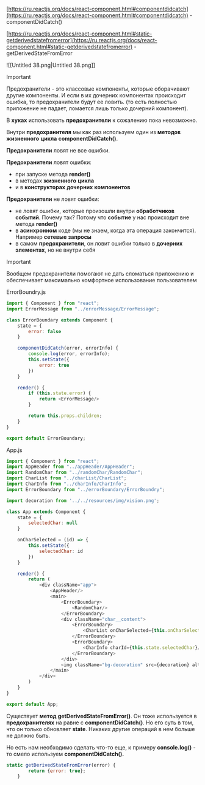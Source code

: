 [https://ru.reactjs.org/docs/react-component.html#componentdidcatch](https://ru.reactjs.org/docs/react-component.html#componentdidcatch) - componentDidCatch()

[https://ru.reactjs.org/docs/react-component.html#static-getderivedstatefromerror](https://ru.reactjs.org/docs/react-component.html#static-getderivedstatefromerror) - getDerivedStateFromError

![[Untitled 38.png|Untitled 38.png]]

  

  

  

> [!important]  
> Предохранители - это классовые компоненты, которые оборачивают другие компоненты. И если в их дочерних компонентах происходит ошибка, то предохранители будут ее ловить. (то есть полностью приложение не падает, ломается лишь только дочерний компонент).  

В **хуках** использовать **предохранители** к сожалению пока невозможно.

Внутри **предохранителя** мы как раз используем один из **методов** **жизненного** **цикла** **componentDidCatch()**.

  

**Предохранители** ловят не все ошибки.

**Предохранители** ловят ошибки:

- при запуске метода **render()**
- в методах **жизненного** **цикла**
- и в **конструкторах** **дочерних** **компонентов**

**Предохранители** не ловят ошибки:

- не ловят ошибки, которые произошли внутри **обработчиков** **событий**. Почему так? Потому что **событие** у нас происходит вне метода **render()**
- в **асинхронном** коде (мы не знаем, когда эта операция закончится). Например **сетевые** **запросы**
- в самом **предохранители**, он ловит ошибки только в **дочерних** **элементах**, но не внутри себя

  

> [!important]  
> Вообщем предохранители помогают не дать сломаться приложению и обеспечивает максимально комфортное использование пользователем  

ErrorBoundry.js

```JavaScript
import { Component } from "react";
import ErrorMessage from "../errorMessage/ErrorMessage";

class ErrorBoundary extends Component {
    state = {
        error: false
    }

    componentDidCatch(error, errorInfo) {
        console.log(error, errorInfo);
        this.setState({
            error: true
        })
    }

    render() {
        if (this.state.error) {
            return <ErrorMessage/>
        }

        return this.props.children;
    }
}

export default ErrorBoundary;
```

App.js

```JavaScript
import { Component } from "react";
import AppHeader from "../appHeader/AppHeader";
import RandomChar from "../randomChar/RandomChar";
import CharList from "../charList/CharList";
import CharInfo from "../charInfo/CharInfo";
import ErrorBoundary from "../errorBoundary/ErrorBoundry";

import decoration from '../../resources/img/vision.png';

class App extends Component {
    state = {
        selectedChar: null
    }

    onCharSelected = (id) => {
        this.setState({
            selectedChar: id
        })
    }

    render() {
        return (
            <div className="app">
                <AppHeader/>
                <main>
                    <ErrorBoundary>
                        <RandomChar/>
                    </ErrorBoundary>
                    <div className="char__content">
                        <ErrorBoundary>
                            <CharList onCharSelected={this.onCharSelected}/>
                        </ErrorBoundary>
                        <ErrorBoundary>
                            <CharInfo charId={this.state.selectedChar}/>
                        </ErrorBoundary>
                    </div>
                    <img className="bg-decoration" src={decoration} alt="vision"/>
                </main>
            </div>
        )
    }
}

export default App;
```

Существует **метод** **getDerivedStateFromError()**. Он тоже используется в **предохранителях** на равне с **componentDidCatch()**. Но его суть в том, что он только обновляет **state**. Никаких другие операций в нем больше не должно быть.

Но есть нам необходимо сделать что-то еще, к примеру **console.log()** - то смело используем **componentDidCatch().**

```JavaScript
static getDerivedStateFromError(error) {
        return {error: true};
    }
```